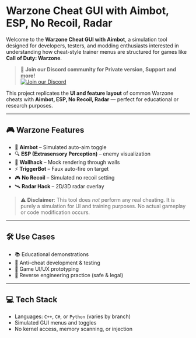 # Warzone Cheat GUI with Aimbot, ESP, No Recoil, Radar

Welcome to the **Warzone Cheat GUI with Aimbot**, a simulation tool designed for developers, testers, and modding enthusiasts interested in understanding how cheat-style trainer menus are structured for games like **Call of Duty: Warzone**.
> 💬 **Join our Discord community for Private version, Support and more!**  
> [![Join our Discord](https://img.shields.io/discord/1174326154207953006?color=5865F2&label=Join%20Discord&logo=discord&style=for-the-badge)](https://discord.com/servers/elusion-cheats-1174326154207953006)

This project replicates the **UI and feature layout** of common Warzone cheats with **Aimbot, ESP, No Recoil, Radar** — perfect for educational or research purposes.

---

## 🎮 Warzone Features

- 🎯 **Aimbot** – Simulated auto-aim toggle
- 🔍 **ESP (Extrasensory Perception)** – enemy visualization
- 🧱 **Wallhack** – Mock rendering through walls
- ⚡ **TriggerBot** – Faux auto-fire on target
- 🎮 **No Recoil** – Simulated no recoil setting
- 🛰️ **Radar Hack** – 2D/3D radar overlay

> ⚠️ **Disclaimer**: This tool does *not* perform any real cheating. It is purely a simulation for UI and training purposes. No actual gameplay or code modification occurs.

---

## 🛠️ Use Cases

- 📚 Educational demonstrations
- 🧪 Anti-cheat development & testing
- 🎨 Game UI/UX prototyping
- 🔬 Reverse engineering practice (safe & legal)

---

## 💻 Tech Stack

- Languages: `C++`, `C#`, or `Python` (varies by branch)
- Simulated GUI menus and toggles
- No kernel access, memory scanning, or injection
